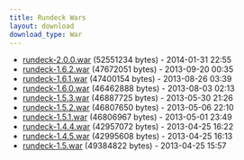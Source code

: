 ```yaml
---
title: Rundeck Wars
layout: download
download_type: War
---
```

* [rundeck-2.0.0.war](http://download.rundeck.org/war/rundeck-2.0.0.war) (52551234 bytes) - 2014-01-31 22:55
* [rundeck-1.6.2.war](http://download.rundeck.org/war/rundeck-1.6.2.war) (47672051 bytes) - 2013-09-20 00:35
* [rundeck-1.6.1.war](http://download.rundeck.org/war/rundeck-1.6.1.war) (47400154 bytes) - 2013-08-26 03:39
* [rundeck-1.6.0.war](http://download.rundeck.org/war/rundeck-1.6.0.war) (46462888 bytes) - 2013-08-03 02:13
* [rundeck-1.5.3.war](http://download.rundeck.org/war/rundeck-1.5.3.war) (46887725 bytes) - 2013-05-30 21:26
* [rundeck-1.5.2.war](http://download.rundeck.org/war/rundeck-1.5.2.war) (46807650 bytes) - 2013-05-06 22:10
* [rundeck-1.5.1.war](http://download.rundeck.org/war/rundeck-1.5.1.war) (46806967 bytes) - 2013-05-01 23:49
* [rundeck-1.4.4.war](http://download.rundeck.org/war/rundeck-1.4.4.war) (42957072 bytes) - 2013-04-25 16:22
* [rundeck-1.4.5.war](http://download.rundeck.org/war/rundeck-1.4.5.war) (42995608 bytes) - 2013-04-25 16:13
* [rundeck-1.5.war](http://download.rundeck.org/war/rundeck-1.5.war) (49384822 bytes) - 2013-04-25 15:57
